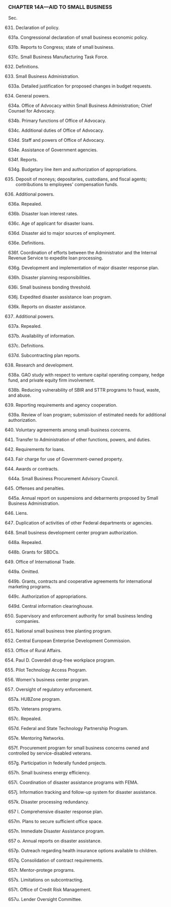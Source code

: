 ### **CHAPTER 14A—AID TO SMALL BUSINESS** ###

Sec.

631. Declaration of policy.

631a. Congressional declaration of small business economic policy.

631b. Reports to Congress; state of small business.

631c. Small Business Manufacturing Task Force.

632. Definitions.

633. Small Business Administration.

633a. Detailed justification for proposed changes in budget requests.

634. General powers.

634a. Office of Advocacy within Small Business Administration; Chief Counsel for Advocacy.

634b. Primary functions of Office of Advocacy.

634c. Additional duties of Office of Advocacy.

634d. Staff and powers of Office of Advocacy.

634e. Assistance of Government agencies.

634f. Reports.

634g. Budgetary line item and authorization of appropriations.

635. Deposit of moneys; depositaries, custodians, and fiscal agents; contributions to employees' compensation funds.

636. Additional powers.

636a. Repealed.

636b. Disaster loan interest rates.

636c. Age of applicant for disaster loans.

636d. Disaster aid to major sources of employment.

636e. Definitions.

636f. Coordination of efforts between the Administrator and the Internal Revenue Service to expedite loan processing.

636g. Development and implementation of major disaster response plan.

636h. Disaster planning responsibilities.

636i. Small business bonding threshold.

636j. Expedited disaster assistance loan program.

636k. Reports on disaster assistance.

637. Additional powers.

637a. Repealed.

637b. Availability of information.

637c. Definitions.

637d. Subcontracting plan reports.

638. Research and development.

638a. GAO study with respect to venture capital operating company, hedge fund, and private equity firm involvement.

638b. Reducing vulnerability of SBIR and STTR programs to fraud, waste, and abuse.

639. Reporting requirements and agency cooperation.

639a. Review of loan program; submission of estimated needs for additional authorization.

640. Voluntary agreements among small-business concerns.

641. Transfer to Administration of other functions, powers, and duties.

642. Requirements for loans.

643. Fair charge for use of Government-owned property.

644. Awards or contracts.

644a. Small Business Procurement Advisory Council.

645. Offenses and penalties.

645a. Annual report on suspensions and debarments proposed by Small Business Administration.

646. Liens.

647. Duplication of activities of other Federal departments or agencies.

648. Small business development center program authorization.

648a. Repealed.

648b. Grants for SBDCs.

649. Office of International Trade.

649a. Omitted.

649b. Grants, contracts and cooperative agreements for international marketing programs.

649c. Authorization of appropriations.

649d. Central information clearinghouse.

650. Supervisory and enforcement authority for small business lending companies.

651. National small business tree planting program.

652. Central European Enterprise Development Commission.

653. Office of Rural Affairs.

654. Paul D. Coverdell drug-free workplace program.

655. Pilot Technology Access Program.

656. Women's business center program.

657. Oversight of regulatory enforcement.

657a. HUBZone program.

657b. Veterans programs.

657c. Repealed.

657d. Federal and State Technology Partnership Program.

657e. Mentoring Networks.

657f. Procurement program for small business concerns owned and controlled by service-disabled veterans.

657g. Participation in federally funded projects.

657h. Small business energy efficiency.

657i. Coordination of disaster assistance programs with FEMA.

657j. Information tracking and follow-up system for disaster assistance.

657k. Disaster processing redundancy.

657 l. Comprehensive disaster response plan.

657m. Plans to secure sufficient office space.

657n. Immediate Disaster Assistance program.

657 o. Annual reports on disaster assistance.

657p. Outreach regarding health insurance options available to children.

657q. Consolidation of contract requirements.

657r. Mentor-protege programs.

657s. Limitations on subcontracting.

657t. Office of Credit Risk Management.

657u. Lender Oversight Committee.
